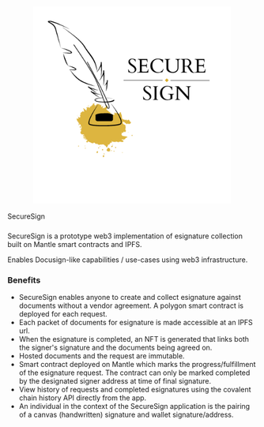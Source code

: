 <p align='center'>
    <img src='./img/big-logo.png' width=400/>
</p>

SecureSign

###

SecureSign is a prototype web3 implementation of esignature collection built on Mantle smart contracts and IPFS.

Enables Docusign-like capabilities / use-cases using web3 infrastructure.


### Benefits

- SecureSign enables anyone to create and collect esignature against documents without a vendor agreement. A polygon smart contract is deployed for each request.
- Each packet of documents for esignature is made accessible at an IPFS url.
- When the esignature is completed, an NFT is generated that links both the signer's signature and the documents being agreed on.
- Hosted documents and the request are immutable.
- Smart contract deployed on Mantle which marks the progress/fulfillment of the esignature request. The contract can only be marked completed by the designated signer address at time of final signature.
- View history of requests and completed esignatures using the covalent chain history API directly from the app.
- An individual in the context of the SecureSign application is the pairing of a canvas (handwritten) signature and wallet signature/address.



